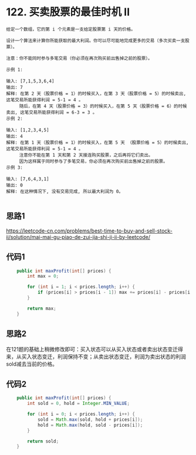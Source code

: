 # 122. 买卖股票的最佳时机 II

```
给定一个数组，它的第 i 个元素是一支给定股票第 i 天的价格。

设计一个算法来计算你所能获取的最大利润。你可以尽可能地完成更多的交易（多次买卖一支股票）。

注意：你不能同时参与多笔交易（你必须在再次购买前出售掉之前的股票）。

示例 1:

输入: [7,1,5,3,6,4]
输出: 7
解释: 在第 2 天（股票价格 = 1）的时候买入，在第 3 天（股票价格 = 5）的时候卖出, 这笔交易所能获得利润 = 5-1 = 4 。
     随后，在第 4 天（股票价格 = 3）的时候买入，在第 5 天（股票价格 = 6）的时候卖出, 这笔交易所能获得利润 = 6-3 = 3 。
示例 2:

输入: [1,2,3,4,5]
输出: 4
解释: 在第 1 天（股票价格 = 1）的时候买入，在第 5 天 （股票价格 = 5）的时候卖出, 这笔交易所能获得利润 = 5-1 = 4 。
     注意你不能在第 1 天和第 2 天接连购买股票，之后再将它们卖出。
     因为这样属于同时参与了多笔交易，你必须在再次购买前出售掉之前的股票。
示例 3:

输入: [7,6,4,3,1]
输出: 0
解释: 在这种情况下, 没有交易完成, 所以最大利润为 0。


```

## 思路1
https://leetcode-cn.com/problems/best-time-to-buy-and-sell-stock-ii/solution/mai-mai-gu-piao-de-zui-jia-shi-ji-ii-by-leetcode/
## 代码1
```java
    public int maxProfit(int[] prices) {
        int max = 0;

        for (int i = 1; i < prices.length; i++) {
            if (prices[i] > prices[i - 1]) max += prices[i] - prices[i - 1];
        }

        return max;
    }
```
## 思路2
在121题的基础上稍微修改即可：买入状态可以从买入状态或者卖出状态变迁得来，从买入状态变迁，利润保持不变；从卖出状态变迁，利润为卖出状态的利润sold减去当前的价格。
## 代码2
```java
    public int maxProfit(int[] prices) {
        int sold = 0, hold = Integer.MIN_VALUE;

        for (int i = 0; i < prices.length; i++) {
            sold = Math.max(sold, hold + prices[i]);
            hold = Math.max(hold, sold - prices[i]);
        }

        return sold;
    }
```

